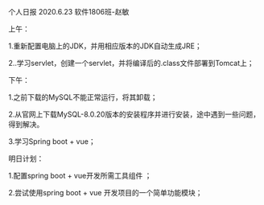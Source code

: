 个人日报   2020.6.23     软件1806班-赵敏

上午：

1.重新配置电脑上的JDK，并用相应版本的JDK自动生成JRE；

2..学习servlet，创建一个servlet，并将编译后的.class文件部署到Tomcat上；

下午：

1.之前下载的MySQL不能正常运行，将其卸载；

2.从官网上下载MySQL-8.0.20版本的安装程序并进行安装，途中遇到一些问题，得到解决。

3.学习Spring boot + vue；

明日计划：

1.配置spring boot + vue开发所需工具组件 ；

2.尝试使用spring boot + vue 开发项目的一个简单功能模块；

